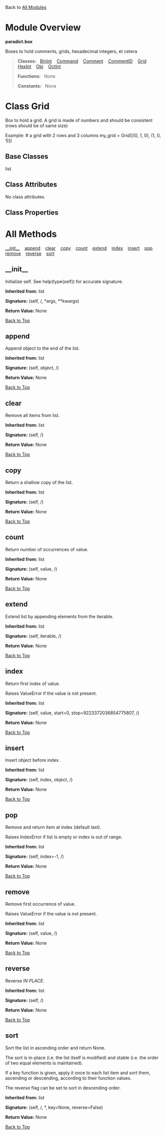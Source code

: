 Back to [All Modules](https://github.com/pyrustic/paradict/blob/master/docs/modules/README.md#readme)

# Module Overview

**paradict.box**
 
Boxes to hold comments, grids, hexadecimal integers, et cetera

> **Classes:** &nbsp; [BinInt](https://github.com/pyrustic/paradict/blob/master/docs/modules/content/paradict.box/content/classes/BinInt.md#class-binint) &nbsp;&nbsp; [Command](https://github.com/pyrustic/paradict/blob/master/docs/modules/content/paradict.box/content/classes/Command.md#class-command) &nbsp;&nbsp; [Comment](https://github.com/pyrustic/paradict/blob/master/docs/modules/content/paradict.box/content/classes/Comment.md#class-comment) &nbsp;&nbsp; [CommentID](https://github.com/pyrustic/paradict/blob/master/docs/modules/content/paradict.box/content/classes/CommentID.md#class-commentid) &nbsp;&nbsp; [Grid](https://github.com/pyrustic/paradict/blob/master/docs/modules/content/paradict.box/content/classes/Grid.md#class-grid) &nbsp;&nbsp; [HexInt](https://github.com/pyrustic/paradict/blob/master/docs/modules/content/paradict.box/content/classes/HexInt.md#class-hexint) &nbsp;&nbsp; [Obj](https://github.com/pyrustic/paradict/blob/master/docs/modules/content/paradict.box/content/classes/Obj.md#class-obj) &nbsp;&nbsp; [OctInt](https://github.com/pyrustic/paradict/blob/master/docs/modules/content/paradict.box/content/classes/OctInt.md#class-octint)
>
> **Functions:** &nbsp; None
>
> **Constants:** &nbsp; None

# Class Grid
Box to hold a grid. A grid is made of numbers and should
be consistent (rows should be of same size)

Example:
    # a grid with 2 rows and 3 columns
    my_grid = Grid([(0, 1, 0),
                    (1, 0, 1)])

## Base Classes
list

## Class Attributes
No class attributes.

## Class Properties


# All Methods
[\_\_init\_\_](#__init__) &nbsp;&nbsp; [append](#append) &nbsp;&nbsp; [clear](#clear) &nbsp;&nbsp; [copy](#copy) &nbsp;&nbsp; [count](#count) &nbsp;&nbsp; [extend](#extend) &nbsp;&nbsp; [index](#index) &nbsp;&nbsp; [insert](#insert) &nbsp;&nbsp; [pop](#pop) &nbsp;&nbsp; [remove](#remove) &nbsp;&nbsp; [reverse](#reverse) &nbsp;&nbsp; [sort](#sort)

## \_\_init\_\_
Initialize self.  See help(type(self)) for accurate signature.

**Inherited from:** list

**Signature:** (self, /, \*args, \*\*kwargs)





**Return Value:** None

[Back to Top](#module-overview)


## append
Append object to the end of the list.

**Inherited from:** list

**Signature:** (self, object, /)





**Return Value:** None

[Back to Top](#module-overview)


## clear
Remove all items from list.

**Inherited from:** list

**Signature:** (self, /)





**Return Value:** None

[Back to Top](#module-overview)


## copy
Return a shallow copy of the list.

**Inherited from:** list

**Signature:** (self, /)





**Return Value:** None

[Back to Top](#module-overview)


## count
Return number of occurrences of value.

**Inherited from:** list

**Signature:** (self, value, /)





**Return Value:** None

[Back to Top](#module-overview)


## extend
Extend list by appending elements from the iterable.

**Inherited from:** list

**Signature:** (self, iterable, /)





**Return Value:** None

[Back to Top](#module-overview)


## index
Return first index of value.

Raises ValueError if the value is not present.

**Inherited from:** list

**Signature:** (self, value, start=0, stop=9223372036854775807, /)





**Return Value:** None

[Back to Top](#module-overview)


## insert
Insert object before index.

**Inherited from:** list

**Signature:** (self, index, object, /)





**Return Value:** None

[Back to Top](#module-overview)


## pop
Remove and return item at index (default last).

Raises IndexError if list is empty or index is out of range.

**Inherited from:** list

**Signature:** (self, index=-1, /)





**Return Value:** None

[Back to Top](#module-overview)


## remove
Remove first occurrence of value.

Raises ValueError if the value is not present.

**Inherited from:** list

**Signature:** (self, value, /)





**Return Value:** None

[Back to Top](#module-overview)


## reverse
Reverse *IN PLACE*.

**Inherited from:** list

**Signature:** (self, /)





**Return Value:** None

[Back to Top](#module-overview)


## sort
Sort the list in ascending order and return None.

The sort is in-place (i.e. the list itself is modified) and stable (i.e. the
order of two equal elements is maintained).

If a key function is given, apply it once to each list item and sort them,
ascending or descending, according to their function values.

The reverse flag can be set to sort in descending order.

**Inherited from:** list

**Signature:** (self, /, \*, key=None, reverse=False)





**Return Value:** None

[Back to Top](#module-overview)



